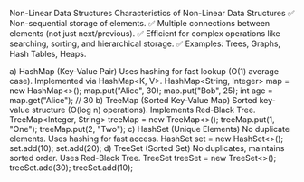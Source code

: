 Non-Linear Data Structures
Characteristics of Non-Linear Data Structures
✅ Non-sequential storage of elements.
✅ Multiple connections between elements (not just next/previous).
✅ Efficient for complex operations like searching, sorting, and hierarchical storage.
✅ Examples: Trees, Graphs, Hash Tables, Heaps.

   a) HashMap (Key-Value Pair)
   Uses hashing for fast lookup (O(1) average case).
   Implemented via HashMap<K, V>.
        HashMap<String, Integer> map = new HashMap<>();
        map.put("Alice", 30);
        map.put("Bob", 25);
        int age = map.get("Alice"); // 30
    b) TreeMap (Sorted Key-Value Map)
    Sorted key-value structure (O(log n) operations).
    Implements Red-Black Tree.
        TreeMap<Integer, String> treeMap = new TreeMap<>();
        treeMap.put(1, "One");
        treeMap.put(2, "Two");
    c) HashSet (Unique Elements)
    No duplicate elements.
    Uses hashing for fast access.
        HashSet<Integer> set = new HashSet<>();
        set.add(10);
        set.add(20);
    d) TreeSet (Sorted Set)
    No duplicates, maintains sorted order.
    Uses Red-Black Tree.
        TreeSet<Integer> treeSet = new TreeSet<>();
        treeSet.add(30);
        treeSet.add(10);


